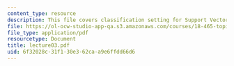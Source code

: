 ```yaml
---
content_type: resource
description: This file covers classification setting for Support Vector Machines (SVM).
file: https://ol-ocw-studio-app-qa.s3.amazonaws.com/courses/18-465-topics-in-statistics-statistical-learning-theory-spring-2007/6f32028c31f130e362caa9e6ffdd66d6_lecture03.pdf
file_type: application/pdf
resourcetype: Document
title: lecture03.pdf
uid: 6f32028c-31f1-30e3-62ca-a9e6ffdd66d6
---
```

